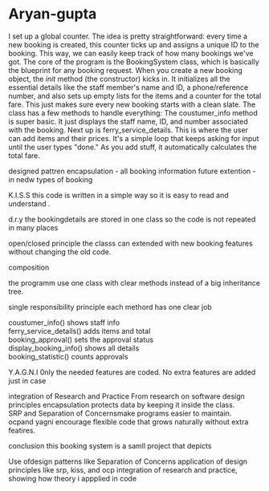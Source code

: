 # Aryan-gupta

 I set up a global counter. The idea is pretty straightforward: every time a new booking is created, this counter ticks up and assigns a unique ID to the booking. This way, we can easily keep track of how many bookings we've got.
​The core of the program is the BookingSystem class, which is basically the blueprint for any booking request. When you create a new booking object, the _init_ method (the constructor) kicks in. It initializes all the essential details like the staff member's name and ID, a phone/reference number, and also sets up empty lists for the items and a counter for the total fare. This just makes sure every new booking starts with a clean slate.
​The class has a few methods to handle everything:
​The coustumer_info method is super basic. It just displays the staff name, ID, and number associated with the booking.
​Next up is ferry_service_details. This is where the user can add items and their prices. It's a simple loop that keeps asking for input until the user types "done." As you add stuff, it automatically calculates the total fare.

designed pattren 
encapsulation - all booking information 
future extention - in nedw types of booking

K.I.S.S
this code is written in a simple way so it is easy to read and understand .

d.r.y
the bookingdetails are stored in one class so the code is not repeated in many places

open/closed principle
the classs can extended with new booking features without changing the old code.

composition 

the programm use one class with clear methods instead of a big inheritance tree.

single responsibility principle
each methord has one clear job 

 coustumer_info() shows staff info  
 ferry_service_details() adds items and total  
booking_approval() sets the approval status  
display_booking_info() shows all details  
booking_statistic() counts approvals

Y.A.G.N.I 
0nly the needed features are coded. No extra features are added just in case



integration of Research and Practice
From research on software design principles 
encapsulation protects data by keeping it inside the class.  
SRP and Separation of Concernsmake programs easier to maintain.  
ocpand yagni encourage flexible code that grows naturally without extra featires.  

conclusion 
this booking system is a samll project that depicts 

Use ofdesign patterns like Separation of Concerns
application of design principles like srp, kiss, and ocp
integration of research and practice, showing how theory i appplied in code  




